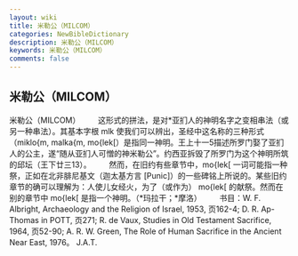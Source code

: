```yaml
---
layout: wiki
title: 米勒公（MILCOM）
categories: NewBibleDictionary
description: 米勒公（MILCOM）
keywords: 米勒公（MILCOM）
comments: false
---
```


## 米勒公（MILCOM）



米勒公（MILCOM）
　　这形式的拼法，是对*亚扪人的神明名字之变相串法（或另一种串法）。其基本字根 mlk 使我们可以辨出，圣经中这名称的三种形式（miklo{m, malka{m, mo{lek[）是指同一神明。王上十一5描述所罗门娶了亚扪人的公主，遂“随从亚扪人可憎的神米勒公”。约西亚拆毁了所罗门为这个神明所筑的邱坛（王下廿三13）。
　　然而，在旧约有些章节中，mo{lek[ 一词可能指一种祭，正如在北非腓尼基文（迦太基方言 [Punic]）的一些碑铭上所说的。某些旧约章节的确可以理解为：人使儿女经火，为了（或作为） mo{lek[ 的献祭。然而在别的章节中 mo{lek[ 是指一个神明。（*玛拉干；*摩洛）
　　书目：W. F. Albright, Archaeology and the Religion of Israel,
1953, 页162-4; D. R. Ap-Thomas in POTT,
页271; R. de Vaux, Studies in Old Testament Sacrifice,
1964, 页52-90; A. R. W. Green, The Role
of Human Sacrifice in the Ancient Near East, 1976。
J.A.T.




